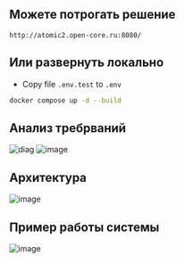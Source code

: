 ## Можете потрогать решение 
`http://atomic2.open-core.ru:8080/`
## Или развернуть локально 

- Copy file `.env.test` to `.env`

```bash
docker compose up -d --build
```
  ## Анализ требрваний 
![diag](https://github.com/idashevskii/atomic-2/assets/59705773/63eef94e-ca6e-434a-b76a-3f584ce2cb1a)
![image](https://github.com/idashevskii/atomic-2/assets/59705773/cc6f6a5a-676b-47bf-b451-dea4473be7c6)
  ## Архитектура 
  ![image](https://github.com/idashevskii/atomic-2/assets/59705773/3cecdd26-1e1b-470b-b6e2-eaba963e71dd)


  ## Пример работы системы
![image](https://github.com/idashevskii/atomic-2/assets/59705773/6b6a3d89-0264-43b5-9c4b-82d805297fdc)
